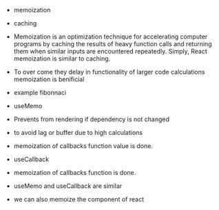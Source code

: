 - memoization
- caching
- Memoization is an optimization technique for accelerating computer programs by caching the results of heavy function calls and returning them when similar inputs are encountered repeatedly. Simply, React memoization is similar to caching.

- To over come they delay in functionality of larger code calculations memoization is benificial
- example fibonnaci

- useMemo
- Prevents from rendering if dependency is not changed
- to avoid lag or buffer due to high calculations
- memoization of callbacks function value is done.

- useCallback
- memoization of callbacks function is done.

- useMemo and useCallback are similar

- we can also memoize the component of react
